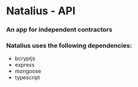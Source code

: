 # Natalius - API
### An app for independent contractors

### Natalius uses the following dependencies:
* bcryptjs
* express
* mongoose
* typescript